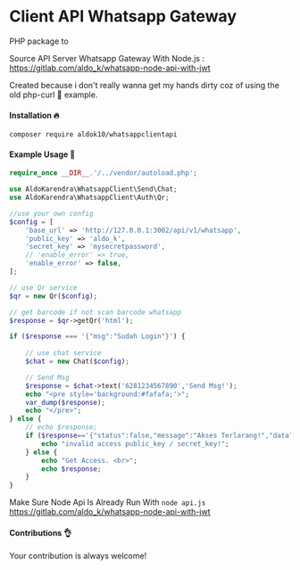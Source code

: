 # Client API Whatsapp Gateway
PHP package to 

Source API Server Whatsapp Gateway With Node.js : https://gitlab.com/aldo_k/whatsapp-node-api-with-jwt

Created because i don't really wanna get my hands dirty coz of using the old php-curl
:shit: example.

#### Installation :fire:

`composer require aldok10/whatsappclientapi`

#### Example Usage :confetti_ball:
```php
require_once __DIR__.'/../vendor/autoload.php';

use AldoKarendra\WhatsappClient\Send\Chat;
use AldoKarendra\WhatsappClient\Auth\Qr;

//use your own config
$config = [
	'base_url' => 'http://127.0.0.1:3002/api/v1/whatsapp',
	'public_key' => 'aldo_k',
	'secret_key' => 'mysecretpassword',
	// 'enable_error' => true,
	'enable_error' => false,
];

// use Qr service
$qr = new Qr($config);

// get barcode if not scan barcode whatsapp
$response = $qr->getQr('html');

if ($response === '{"msg":"Sudah Login"}') {
	
	// use chat service
	$chat = new Chat($config);

	// Send Msg
	$response = $chat->text('6281234567890','Send Msg!');
	echo "<pre style='background:#fafafa;'>";
	var_dump($response);
	echo "</pre>";
} else {
	// echo $response;
	if ($response=='{"status":false,"message":"Akses Terlarang!","data":null}'){
		echo "invalid access public_key / secret_key!";
	} else {
		echo "Get Access. <br>";
		echo $response;
	}
}
```

Make Sure Node Api Is Already Run With ```node api.js```
https://gitlab.com/aldo_k/whatsapp-node-api-with-jwt

#### Contributions :ok_hand:
Your contribution is always welcome!
